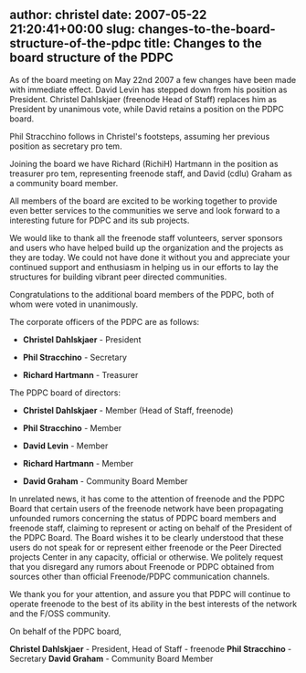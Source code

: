 author: christel
date: 2007-05-22 21:20:41+00:00
slug: changes-to-the-board-structure-of-the-pdpc
title: Changes to the board structure of the PDPC
---

As of the board meeting on May 22nd 2007 a few changes have been made with immediate effect. David Levin has stepped down from his position as President. Christel Dahlskjaer (freenode Head of Staff) replaces him as President by unanimous vote, while David retains a position on the PDPC board.

Phil Stracchino follows in Christel's footsteps, assuming her previous position as secretary pro tem.

Joining the board we have Richard (RichiH) Hartmann in the position as treasurer pro tem, representing freenode staff, and David (cdlu) Graham as a community board member.

All members of the board are excited to be working together to provide even better services to the communities we serve and look forward to a interesting future for PDPC and its sub projects.

We would like to thank all the freenode staff volunteers, server sponsors and users who have helped build up the organization and the projects as they are today. We could not have done it without you and appreciate your continued support and enthusiasm in helping us in our efforts to lay the structures for building vibrant peer directed communities.

Congratulations to the additional board members of the PDPC, both of whom were voted in unanimously.

The corporate officers of the PDPC are as follows:



	
  * **Christel Dahlskjaer** - President

	
  * **Phil Stracchino** - Secretary

	
  * **Richard Hartmann** - Treasurer


The PDPC board of directors:

	
  * **Christel Dahlskjaer** - Member (Head of Staff, freenode)

	
  * **Phil Stracchino** - Member

	
  * **David Levin** - Member

	
  * **Richard Hartmann** - Member

	
  * **David Graham** - Community Board Member


In unrelated news, it has come to the attention of freenode and the PDPC Board that certain users of the freenode network have been propagating unfounded rumors concerning the status of PDPC board members and freenode staff, claiming to represent or acting on behalf of the President of the PDPC Board.  The Board wishes it to be clearly understood that these users do not speak for or represent either freenode or the Peer Directed projects Center in any capacity, official or otherwise.  We politely request that you disregard any rumors about Freenode or PDPC obtained from sources other than official Freenode/PDPC communication channels.

We thank you for your attention, and assure you that PDPC will continue to operate freenode to the best of its ability in the best interests of the network and the F/OSS community.

On behalf of the PDPC board,

**Christel Dahlskjaer** - President, Head of Staff - freenode
**Phil Stracchino** - Secretary
**David Graham** - Community Board Member
